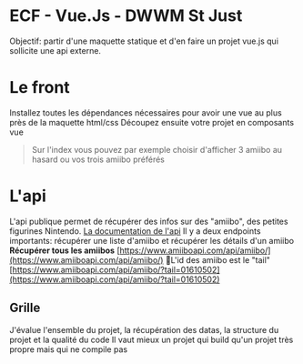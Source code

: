# ECF - Vue.Js - DWWM St Just

Objectif: partir d'une maquette statique et d'en faire un projet vue.js  qui sollicite une api externe.


# Le front

Installez toutes les dépendances nécessaires pour avoir une vue au plus près de la maquette html/css 
Découpez ensuite votre projet en composants vue 

> Sur l'index vous pouvez par exemple choisir d'afficher 3 amiibo au
> hasard ou vos trois amiibo préférés

# L'api

L'api publique permet de récupérer des infos sur des "amiibo", des petites figurines Nintendo.
[La documentation de l'api](https://www.amiiboapi.com/docs/) 
Il y a deux endpoints importants: récupérer une liste d'amiibo et récupérer les détails d'un amiibo 
**Récupérer tous les amiibos** 
[https://www.amiiboapi.com/api/amiibo/](https://www.amiiboapi.com/api/amiibo/)
📌L'id des amiibo est le "tail" 
[https://www.amiiboapi.com/api/amiibo/?tail=01610502](https://www.amiiboapi.com/api/amiibo/?tail=01610502)

## Grille

J'évalue l'ensemble du projet, la récupération des datas, la structure du projet et la qualité du code
Il vaut mieux un projet qui build qu'un projet très propre mais qui ne compile pas 